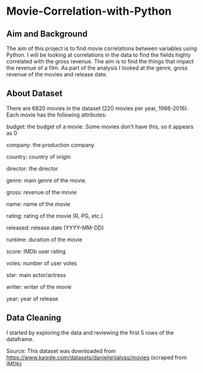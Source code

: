 # Movie-Correlation-with-Python

## Aim and Background

The aim of this project is to find movie correlations between variables using Python. I will be looking at correlations in the data to find the fields highly correlated with the gross revenue. The aim is to find the things that impact the revenue of a film. As part of the analysis I looked at the genre, gross revenue of the movies and release date. 

## About Dataset

There are 6820 movies in the dataset (220 movies per year, 1986-2016). Each movie has the following attributes:

budget: the budget of a movie. Some movies don't have this, so it appears as 0

company: the production company

country: country of origin

director: the director

genre: main genre of the movie.

gross: revenue of the movie

name: name of the movie

rating: rating of the movie (R, PG, etc.)

released: release date (YYYY-MM-DD)

runtime: duration of the movie

score: IMDb user rating

votes: number of user votes

star: main actor/actress

writer: writer of the movie

year: year of release

## Data Cleaning

I started by exploring the data and reviewing the first 5 rows of the dataframe. 

Source: This dataset was downloaded from https://www.kaggle.com/datasets/danielgrijalvas/movies 
(scraped from IMDb)

